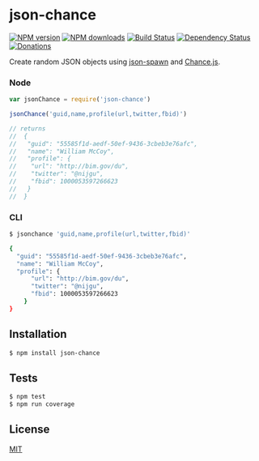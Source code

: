 # json-chance 

[![NPM version](https://badge.fury.io/js/json-chance.png)](http://badge.fury.io/js/json-chance) [![NPM downloads][npm-downloads-image]][npm-downloads-url] [![Build Status](https://secure.travis-ci.org/luisfarzati/json-chance.png)](http://travis-ci.org/luisfarzati/json-chance) [![Dependency Status](https://gemnasium.com/luisfarzati/json-chance.svg)](https://gemnasium.com/luisfarzati/json-chance) [![Donations](http://img.shields.io/gratipay/luisfarzati.svg)](https://www.gratipay.com/luisfarzati)

Create random JSON objects using [json-spawn](https://github.com/luisfarzati/json-spawn) and [Chance.js](http://chancejs.com/).

### Node
```js
var jsonChance = require('json-chance')

jsonChance('guid,name,profile(url,twitter,fbid)')

// returns
//	{
//	 "guid": "55585f1d-aedf-50ef-9436-3cbeb3e76afc",
//	 "name": "William McCoy",
//	 "profile": {
//	  "url": "http://bim.gov/du",
//	  "twitter": "@nijgu",
//	  "fbid": 1000053597266623
//	 }
//	}

```

### CLI
```bash
$ jsonchance 'guid,name,profile(url,twitter,fbid)'

{
  "guid": "55585f1d-aedf-50ef-9436-3cbeb3e76afc",
  "name": "William McCoy",
  "profile": {
	  "url": "http://bim.gov/du",
      "twitter": "@nijgu",
      "fbid": 1000053597266623
	}
}
```

## Installation

```bash
$ npm install json-chance
```

## Tests

```bash
$ npm test
$ npm run coverage
```

## License

[MIT](LICENSE)

[npm-downloads-image]: https://img.shields.io/npm/dm/json-chance.svg
[npm-downloads-url]: https://npmjs.org/package/json-chance

